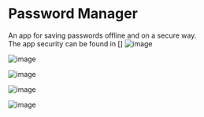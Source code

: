 # Password Manager
An app for saving passwords offline and on a secure way.  
The app security can be found in []
![image](https://github.com/OBoladeras/PasswordManager/assets/127840531/dbabc464-b730-4563-a23c-1b2458e9d536)


![image](https://github.com/OBoladeras/PasswordManager/assets/127840531/51db6276-6cf4-467d-9faf-4ed0d1bce770)

![image](https://github.com/OBoladeras/PasswordManager/assets/127840531/0cdc8433-810f-41db-b782-ca28f54631dd)

![image](https://github.com/OBoladeras/PasswordManager/assets/127840531/27caed0c-275b-4d55-9a27-8200ba9cd9f8)

![image](https://github.com/OBoladeras/PasswordManager/assets/127840531/00f2a30c-11a2-42db-b52c-1d07f8164477)
